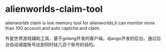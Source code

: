 # alienworlds-claim-tool
alienworlds claim is low memory tool for alienworlds,it can monitor more than 100 account,and auto captcha and claim.

外星世界游戏辅助工具，基于golang开发的客户端，django开发的后台。通过后台自动调度账号达到同时挂几百个账号的目的。
